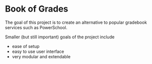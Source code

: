 # Book of Grades
The goal of this project is to create an alternative to popular gradebook services such as PowerSchool.

Smaller (but still important) goals of the project include
 - ease of setup
 - easy to use user interface
 - very modular and extendable
